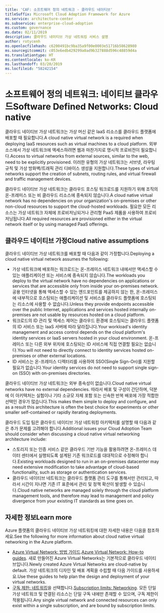 ```yaml
---
title: 'CAF: 소프트웨어 정의 네트워크 - 클라우드 네이티브'
titleSuffix: Microsoft Cloud Adoption Framework for Azure
ms.service: architecture-center
ms.subservice: enterprise-cloud-adoption
ms.custom: governance
ms.date: 02/11/2019
description: 클라우드 네이티브 가상 네트워킹 서비스 설명
author: rotycenh
ms.openlocfilehash: c6200491bc9ba35a9f00e0003e51716b58628980
ms.sourcegitcommit: c053e6edb429299a0ad9b327888d596c48859d4a
ms.translationtype: HT
ms.contentlocale: ko-KR
ms.lasthandoff: 03/20/2019
ms.locfileid: "58242154"
---
```

# <a name="software-defined-networks-cloud-native"></a><span data-ttu-id="01572-103">소프트웨어 정의 네트워크: 네이티브 클라우드</span><span class="sxs-lookup"><span data-stu-id="01572-103">Software Defined Networks: Cloud native</span></span>

<span data-ttu-id="01572-104">클라우드 네이티브 가상 네트워크는 가상 머신 같은 IaaS 리소스를 클라우드 플랫폼에 배포할 때 필요합니다.</span><span class="sxs-lookup"><span data-stu-id="01572-104">A cloud native virtual network is a required when deploying IaaS resources such as virtual machines to a cloud platform.</span></span> <span data-ttu-id="01572-105">외부 소스에서 가상 네트워크에 액세스하려면 웹과 마찬가지로 명시적 프로비전이 필요합니다.</span><span class="sxs-lookup"><span data-stu-id="01572-105">Access to virtual networks from external sources, similar to the web, need to be explicitly provisioned.</span></span> <span data-ttu-id="01572-106">이러한 유형의 가상 네트워크는 서브넷, 라우팅 규칙 및 가상 방화벽/트래픽 관리 디바이스 생성을 지원합니다.</span><span class="sxs-lookup"><span data-stu-id="01572-106">These types of virtual networks support the creation of subnets, routing rules, and virtual firewall and traffic management devices.</span></span>

<span data-ttu-id="01572-107">클라우드 네이티브 가상 네트워크는 클라우드 호스팅 워크로드를 지원하기 위해 조직의 온-프레미스 또는 비 클라우드 리소스에 종속되지 않습니다.</span><span class="sxs-lookup"><span data-stu-id="01572-107">A cloud native virtual network has no dependencies on your organization's on-premises or other non-cloud resources to support the cloud-hosted workloads.</span></span> <span data-ttu-id="01572-108">필요한 모든 리소스는 가상 네트워크 자체에 프로비저닝되거나 관리형 PaaS 제품을 사용하여 프로비저닝됩니다.</span><span class="sxs-lookup"><span data-stu-id="01572-108">All required resources are provisioned either in the virtual network itself or by using managed PaaS offerings.</span></span>

## <a name="cloud-native-assumptions"></a><span data-ttu-id="01572-109">클라우드 네이티브 가정</span><span class="sxs-lookup"><span data-stu-id="01572-109">Cloud native assumptions</span></span>

<span data-ttu-id="01572-110">클라우드 네이티브 가상 네트워크를 배포할 때 다음과 같이 가정합니다.</span><span class="sxs-lookup"><span data-stu-id="01572-110">Deploying a cloud native virtual network assumes the following:</span></span>

- <span data-ttu-id="01572-111">가상 네트워크에 배포하는 워크로드는 온-프레미스 네트워크 내에서만 액세스할 수 있는 애플리케이션 또는 서비스에 종속되지 않습니다.</span><span class="sxs-lookup"><span data-stu-id="01572-111">The workloads you deploy to the virtual network have no dependencies on applications or services that are accessible only from inside your on-premises network.</span></span> <span data-ttu-id="01572-112">공용 인터넷을 통해 액세스할 수 있는 엔드포인트를 제공하지 않는 한, 온-프레미스에 내부적으로 호스팅되는 애플리케이션 및 서비스를 클라우드 플랫폼에 호스팅되는 리소스에 사용할 수 없습니다.</span><span class="sxs-lookup"><span data-stu-id="01572-112">Unless they provide endpoints accessible over the public Internet, applications and services hosted internally on-premises are not usable by resources hosted on a cloud platform.</span></span>
- <span data-ttu-id="01572-113">워크로드의 ID 관리 및 액세스 제어는 클라우드 환경에 호스팅되는 클라우드 플랫폼의 ID 서비스 또는 IaaS 서버에 따라 달라집니다.</span><span class="sxs-lookup"><span data-stu-id="01572-113">Your workload's identity management and access control depends on the cloud platform's identity services or IaaS servers hosted in your cloud environment.</span></span> <span data-ttu-id="01572-114">온-프레미스 또는 다른 외부 위치에 호스팅되는 ID 서비스에 직접 연결할 필요는 없습니다.</span><span class="sxs-lookup"><span data-stu-id="01572-114">You will not need to directly connect to identity services hosted on-premises or other external locations.</span></span>
- <span data-ttu-id="01572-115">ID 서비스는 온-프레미스 디렉터리를 사용하여 SSO(Single Sign-On)를 지원할 필요가 없습니다.</span><span class="sxs-lookup"><span data-stu-id="01572-115">Your identity services do not need to support single sign-on (SSO) with on-premises directories.</span></span>

<span data-ttu-id="01572-116">클라우드 네이티브 가상 네트워크는 외부 종속성이 없습니다.</span><span class="sxs-lookup"><span data-stu-id="01572-116">Cloud native virtual networks have no external dependencies.</span></span> <span data-ttu-id="01572-117">따라서 배포 및 구성이 간단하며, 덕분에 이 아키텍처는 실험이나 기타 소규모 자체 포함 또는 신속한 반복 배포에 가장 적합한 선택인 경우가 많습니다.</span><span class="sxs-lookup"><span data-stu-id="01572-117">This makes them simple to deploy and configure, and as a result this architecture is often the best choice for experiments or other smaller self-contained or rapidly iterating deployments.</span></span>

<span data-ttu-id="01572-118">클라우드 도입 팀은 클라우드 네이티브 가상 네트워킹 아키텍처를 설명할 때 다음과 같은 추가 문제를 고려해야 합니다.</span><span class="sxs-lookup"><span data-stu-id="01572-118">Additional issues your Cloud Adoption Team should consider when discussing a cloud native virtual networking architecture include:</span></span>

- <span data-ttu-id="01572-119">스토리지 또는 인증 서비스 같은 클라우드 기반 기능을 활용하려면 온-프레미스 데이터 센터에서 실행되도록 설계된 기존 워크로드를 대대적으로 수정해야 합니다.</span><span class="sxs-lookup"><span data-stu-id="01572-119">Existing workloads designed to run in an on-premises datacenter may need extensive modification to take advantage of cloud-based functionality, such as storage or authentication services.</span></span>
- <span data-ttu-id="01572-120">클라우드 네이티브 네트워크는 클라우드 플랫폼 관리 도구를 통해서만 관리되고, 따라서 시간이 지나면 기존 IT 표준에서 관리 및 정책 확산이 발생할 수 있습니다.</span><span class="sxs-lookup"><span data-stu-id="01572-120">Cloud native networks are managed solely through the cloud platform management tools, and therefore may lead to management and policy divergence from your existing IT standards as time goes on.</span></span>

## <a name="learn-more"></a><span data-ttu-id="01572-121">자세한 정보</span><span class="sxs-lookup"><span data-stu-id="01572-121">Learn more</span></span>

<span data-ttu-id="01572-122">Azure 플랫폼의 클라우드 네이티브 가상 네트워킹에 대한 자세한 내용은 다음을 참조하세요.</span><span class="sxs-lookup"><span data-stu-id="01572-122">See the following for more information about cloud native virtual networking in the Azure platform.</span></span>

- <span data-ttu-id="01572-123">[Azure Virtual Network: 방법 가이드](/azure/virtual-network/virtual-network-vnet-plan-design-arm).</span><span class="sxs-lookup"><span data-stu-id="01572-123">[Azure Virtual Network: How-to guides](/azure/virtual-network/virtual-network-vnet-plan-design-arm).</span></span> <span data-ttu-id="01572-124">새로 만들어진 Azure Virtual Networks는 기본적으로 클라우드 네이티브입니다.</span><span class="sxs-lookup"><span data-stu-id="01572-124">Newly created Azure Virtual Networks are cloud-native by default.</span></span> <span data-ttu-id="01572-125">가상 네트워크의 디자인 및 배포 계획을 수립할 때 다음 가이드를 사용하세요.</span><span class="sxs-lookup"><span data-stu-id="01572-125">Use these guides to help plan the design and deployment of your virtual networks.</span></span>
- <span data-ttu-id="01572-126">[구독 제한: 네트워킹](/azure/azure-subscription-service-limits?toc=%2fazure%2fvirtual-network%2ftoc.json#networking-limits)을 선택합니다.</span><span class="sxs-lookup"><span data-stu-id="01572-126">[Subscription limits: Networking](/azure/azure-subscription-service-limits?toc=%2fazure%2fvirtual-network%2ftoc.json#networking-limits).</span></span> <span data-ttu-id="01572-127">모든 단일 가상 네트워크 및 연결된 리소스는 단일 구독 내에만 존재할 수 있으며, 구독 제한이 적용됩니다.</span><span class="sxs-lookup"><span data-stu-id="01572-127">Any single virtual network and connected resources can only exist within a single subscription, and are bound by subscription limits.</span></span>
